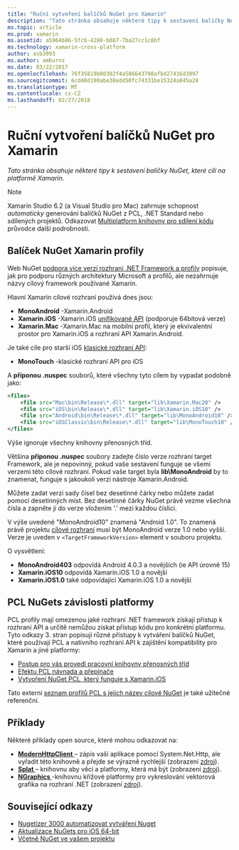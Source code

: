 ```yaml
---
title: "Ruční vytvoření balíčků NuGet pro Xamarin"
description: "Tato stránka obsahuje některé tipy k sestavení balíčky NuGet, které cílí na platformě Xamarin."
ms.topic: article
ms.prod: xamarin
ms.assetid: a5964686-5fc6-4280-b087-7ba27cc1c8bf
ms.technology: xamarin-cross-platform
author: asb3993
ms.author: amburns
ms.date: 03/22/2017
ms.openlocfilehash: 76f35819b00302f4a586643798afbd27416d3997
ms.sourcegitcommit: 6cd40d190abe38edd50fc74331be15324a845a28
ms.translationtype: MT
ms.contentlocale: cs-CZ
ms.lasthandoff: 02/27/2018
---
```

# <a name="manually-creating-nuget-packages-for-xamarin"></a>Ruční vytvoření balíčků NuGet pro Xamarin

_Tato stránka obsahuje některé tipy k sestavení balíčky NuGet, které cílí na platformě Xamarin._

> [!NOTE]
> Xamarin Studio 6.2 (a Visual Studio pro Mac) zahrnuje schopnost _automaticky_ generování balíčků NuGet z PCL, .NET Standard nebo sdílených projektů.
> Odkazovat [Multiplatform knihovny pro sdílení kódu](~/cross-platform/app-fundamentals/nuget-multiplatform-libraries/index.md) průvodce další podrobnosti.

## <a name="nuget-package-xamarin-profiles"></a>Balíček NuGet Xamarin profily


Web NuGet [podpora více verzí rozhraní .NET Framework a profily](https://docs.nuget.org/create/enforced-package-conventions) popisuje, jak pro podporu různých architektury Microsoft a profilů, ale nezahrnuje názvy cílový framework používané Xamarin.

Hlavní Xamarin cílové rozhraní používá dnes jsou:

* **MonoAndroid** -Xamarin.Android
* **Xamarin.iOS** -Xamarin.iOS [unifikované API](~/cross-platform/macios/unified/index.md) (podporuje 64bitová verze)
* **Xamarin.Mac** -Xamarin.Mac na mobilní profil, který je ekvivalentní prostor pro Xamarin.iOS a rozhraní API Xamarin.Android.

Je také cíle pro starší iOS [klasické rozhraní API](~/cross-platform/macios/unified/index.md):

* **MonoTouch** -klasické rozhraní API pro iOS

A **příponou .nuspec** souborů, které všechny tyto cílem by vypadat podobně jako:

```xml
<files>
    <file src="Mac\bin\Release\*.dll" target="lib\Xamarin.Mac20" />
    <file src="iOS\bin\Release\*.dll" target="lib\Xamarin.iOS10" />
    <file src="Android\bin\Release\*.dll" target="lib\MonoAndroid10" />
    <file src="iOSClassic\bin\Release\*.dll" target="lib\MonoTouch10" />
</files>
```

Výše ignoruje všechny knihovny přenosných tříd.

Většina **příponou .nuspec** soubory zadejte číslo verze rozhraní target Framework, ale je nepovinný, pokud vaše sestavení funguje se všemi verzemi této cílové rozhraní. Pokud vaše target byla **lib\MonoAndroid** by to znamenat, funguje s jakoukoli verzi nástroje Xamarin.Android.

Můžete zadat verzi sady čísel bez desetinné čárky nebo můžete zadat pomocí desetinných míst. Bez desetinné čárky NuGet právě vezme všechna čísla a zapněte ji do verze vložením '.' mezi každou číslici.

V výše uvedené "MonoAndroid10" znamená "Android 1.0". To znamená právě projektu [cílové rozhraní](~/android/app-fundamentals/android-api-levels.md) musí být MonoAndroid verze 1.0 nebo vyšší. Verze je uveden v `<TargetFrameworkVersion>` element v souboru projektu.

O vysvětlení:

- **MonoAndroid403** odpovídá Android 4.0.3 a novějších (ie API úrovně 15)
- **Xamarin.iOS10** odpovídá Xamarin.iOS 1.0 a novější
- **Xamarin.iOS1.0** také odpovídající Xamarin.iOS 1.0 a novější


## <a name="pcl-nugets-with-platform-dependencies"></a>PCL NuGets závislosti platformy

PCL profily mají omezenou jaké rozhraní .NET framework získají přístup k rozhraní API a určitě nemůžou získat přístup kódu pro konkrétní platformu. Tyto odkazy 3. stran popisují různé přístupy k vytváření balíčků NuGet, které používají PCL a nativního rozhraní API k zajištění kompatibility pro Xamarin a jiné platformy:

- [Postup pro vás provedl pracovní knihovny přenosných tříd](http://blogs.msdn.com/b/dsplaisted/archive/2012/08/27/how-to-make-portable-class-libraries-work-for-you.aspx)
- [Efektu PCL návnada a přepínače](http://log.paulbetts.org/the-bait-and-switch-pcl-trick/)
- [Vytvoření NuGet PCL, který funguje s Xamarin.iOS](http://www.jimbobbennett.io/creating-a-nuget-pcl-that-works-with-xamarin-ios/)

Tato externí [seznam profilů PCL s jejich název cílové NuGet](http://embed.plnkr.co/03ck2dCtnJogBKHJ9EjY) je také užitečné referenční.

## <a name="examples"></a>Příklady

Některé příklady open source, které mohou odkazovat na:

- [**ModernHttpClient** ](https://www.nuget.org/packages/modernhttpclient/) – zápis vaší aplikace pomocí System.Net.Http, ale vyřadit této knihovně a přejde se výrazně rychlejší (zobrazení [zdroj](https://github.com/paulcbetts/ModernHttpClient)).
- [**Splat** ](https://www.nuget.org/packages/Splat/) – knihovnu aby věcí a platformy, která má být (zobrazení [zdroj](https://github.com/paulcbetts/Splat)).
- [**NGraphics** ](https://www.nuget.org/packages/NGraphics/) -knihovnu křížové platformy pro vykreslování vektorová grafika na rozhraní .NET (zobrazení [zdroj](https://github.com/praeclarum/NGraphics/blob/master/NGraphics.nuspec)).


## <a name="related-links"></a>Související odkazy

- [Nugetizer 3000 automatizovat vytváření Nuget](~/cross-platform/app-fundamentals/nuget-multiplatform-libraries/index.md)
- [Aktualizace NuGets pro iOS 64-bit](http://blog.xamarin.com/how-to-update-nuget-packages-for-64-bit/)
- [Včetně NuGet ve vašem projektu](/visualstudio/mac/nuget-walkthrough/index.md)
